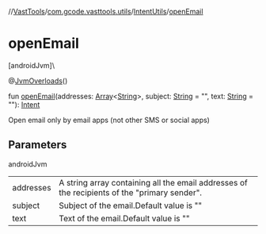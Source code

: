 //[VastTools](../../../index.md)/[com.gcode.vasttools.utils](../index.md)/[IntentUtils](index.md)/[openEmail](open-email.md)

# openEmail

[androidJvm]\

@[JvmOverloads](https://kotlinlang.org/api/latest/jvm/stdlib/kotlin.jvm/-jvm-overloads/index.html)()

fun [openEmail](open-email.md)(addresses: [Array](https://kotlinlang.org/api/latest/jvm/stdlib/kotlin/-array/index.html)<[String](https://kotlinlang.org/api/latest/jvm/stdlib/kotlin/-string/index.html)>, subject: [String](https://kotlinlang.org/api/latest/jvm/stdlib/kotlin/-string/index.html) = "", text: [String](https://kotlinlang.org/api/latest/jvm/stdlib/kotlin/-string/index.html) = ""): [Intent](https://developer.android.com/reference/kotlin/android/content/Intent.html)

Open email only by email apps (not other SMS or social apps)

## Parameters

androidJvm

| | |
|---|---|
| addresses | A string array containing all the email addresses     of the recipients of the "primary sender". |
| subject | Subject of the email.Default value is "" |
| text | Text of the email.Default value is "" |
